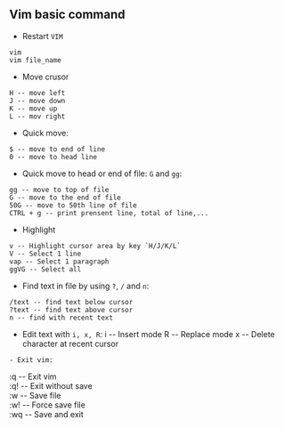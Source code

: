 ## Vim basic command
- Restart `VIM`
```
vim
vim file_name
```
- Move crusor
```
H -- move left
J -- move down
K -- move up
L -- mov right
```
- Quick move: 
```
$ -- move to end of line
0 -- move to head line
```
- Quick move to head or end of file: `G` and `gg`:
```
gg -- move to top of file
G -- move to the end of file
50G -- move to 50th line of file
CTRL + g -- print prensent line, total of line,...
```
- Highlight
```
v -- Highlight cursor area by key `H/J/K/L`
V -- Select 1 line
vap -- Select 1 paragraph
ggVG -- Select all
```
- Find text in file  by using `?`, `/` and `n`:
```
/text -- find text below cursor
?text -- find text above cursor
n -- find with recent text
```
- Edit text with `i, x, R`:
i -- Insert mode
R  -- Replace mode
x -- Delete character at recent cursor
```
- Exit vim:
```
:q -- Exit vim<br/>
:q! -- Exit without save<br/>
:w -- Save file<br/>
:w! -- Force save file<br/>
:wq -- Save and exit<br/>
```
